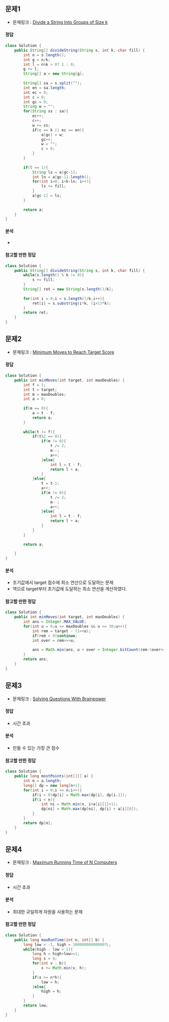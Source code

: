 ##   문제1
-   문제링크 : [Divide a String Into Groups of Size k](https://leetcode.com/contest/weekly-contest-276/problems/divide-a-string-into-groups-of-size-k/)
####    정답
```java
class Solution {
    public String[] divideString(String s, int k, char fill) {
        int n = s.length();
        int g = n/k;
        int l = n%k > 0? 1 : 0;
        g += l;
        String[] a = new String[g];
        
        String[] sa = s.split("");
        int en = sa.length;
        int ec = 0;
        int c = 0;
        int gc = 0;
        String w = "";
        for(String ss : sa){
            ec++;
            c++;
            w += ss;
            if(c == k || ec == en){
                a[gc] = w;
                gc++;
                w = "";
                c = 0;
            }
        }
        
        if(l == 1){
            String ls = a[gc-1];
            int ln = a[gc-1].length();
            for(int i=0; i<k-ln; i++){
                ls += fill;
            }
            a[gc-1] = ls;
        }
        
        return a;
    }
}
```

####    분석
-   

####    참고할 만한 정답
```java
class Solution {
    public String[] divideString(String s, int k, char fill) {
        while(s.length() % k != 0){
            s += fill;
        }
        String[] ret = new String[s.length()/k];
        
        for(int i = 0;i < s.length()/k;i++){
            ret[i] = s.substring(i*k, (i+1)*k);
        }
        return ret;
    }
}
```


##   문제2
-   문제링크 : [Minimum Moves to Reach Target Score](https://leetcode.com/contest/weekly-contest-276/problems/minimum-moves-to-reach-target-score/)
####    정답
```java
class Solution {
    public int minMoves(int target, int maxDoubles) {
        int f = 1;
        int t = target;
        int m = maxDoubles;
        int a = 0;
        
        if(m == 0){
            a = t - f;
            return a;
        }
        
        while(t != f){
            if(t%2 == 0){
                if(m != 0){
                    t /= 2;
                    m--;
                    a++;
                }else{
                    int l = t - f;
                    return l + a;
                }
            }else{
                t = t-1;
                a++;
                if(m != 0){
                    t /= 2;
                    m--;
                    a++;
                }else{
                    int l = t - f;
                    return l + a;
                }
            }
        }
        
        return a;
        
    }
}
```

####    분석
-   초기값에서 target 점수에 최소 연산으로 도달하는 문제
-   역으로 target부터 초기값에 도달하는 최소 연산을 계산하였다.

####    참고할 만한 정답
```java
class Solution {
    public int minMoves(int target, int maxDoubles) {
        int ans = Integer.MAX_VALUE;
        for(int u = 0;u <= maxDoubles && u <= 30;u++){
            int rem = target - (1<<u);
            if(rem < 0)continue;
            int over = rem>>>u;
            
            ans = Math.min(ans, u + over + Integer.bitCount(rem-(over<<u)));
        }
        return ans;
    }
}
```

##   문제3
-   문제링크 : [Solving Questions With Brainpower](https://leetcode.com/contest/weekly-contest-276/problems/solving-questions-with-brainpower/)
####    정답
-   시간 초과

####    분석
-   만들 수 있는 가장 큰 점수

####    참고할 만한 정답
```java
class Solution {
    public long mostPoints(int[][] a) {
        int n = a.length;
        long[] dp = new long[n+1];
        for(int i = 0;i <= n;i++){
            if(i > 0)dp[i] = Math.max(dp[i], dp[i-1]);
            if(i < n){
                int ni = Math.min(n, i+a[i][1]+1);
                dp[ni] = Math.max(dp[ni], dp[i] + a[i][0]);
            }
        }
        return dp[n];
    }
}
```


##   문제4
-   문제링크 : [Maximum Running Time of N Computers](https://leetcode.com/contest/weekly-contest-276/problems/maximum-running-time-of-n-computers/)
####    정답
-   시간 초과

####    분석
-   최대한 규일하게 자원을 사용하는 문제

####    참고할 만한 정답
```java
class Solution {
    public long maxRunTime(int n, int[] b) {
        long low = -1, high = 100000000000007L;
        while(high - low > 1){
            long h = high+low>>1;
            long s = 0;
            for(int v : b){
                s += Math.min(v, h);
            }
            if(s >= n*h){
                low = h;
            }else{
                high = h;
            }
        }
        return low;
    }
}
```
